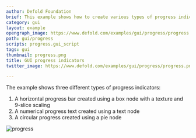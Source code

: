 ```yaml
---
author: Defold Foundation
brief: This example shows how to create various types of progress indicators
category: gui
layout: example
opengraph_image: https://www.defold.com/examples/gui/progress/progress.png
path: gui/progress
scripts: progress.gui_script
tags: gui
thumbnail: progress.png
title: GUI progress indicators
twitter_image: https://www.defold.com/examples/gui/progress/progress.png

---
```


The example shows three different types of progress indicators:

1. A horizontal progress bar created using a box node with a texture and 9-slice scaling
2. A numerical progress text created using a text node
3. A circular progress created using a pie node

![progress](progress.png)